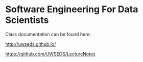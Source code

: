 # Software Engineering For Data Scientists

Class documentation can be found here:

http://uwseds.github.io/

https://github.com/UWSEDS/LectureNotes
